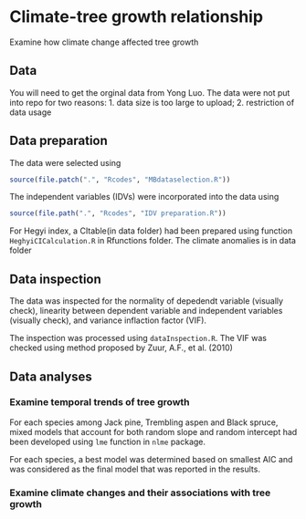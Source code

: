 # Climate-tree growth relationship
Examine how climate change affected tree growth

## Data

You will need to get the orginal data from Yong Luo. The data were not put into repo for two reasons: 1. data size is too large to upload; 2. restriction of data usage

## Data preparation
The data were selected using 

```r
source(file.patch(".", "Rcodes", "MBdataselection.R"))
```

The independent variables (IDVs) were incorporated into the data using

```r
source(file.path(".", "Rcodes", "IDV preparation.R"))
```
For Hegyi index, a CItable(in data folder) had been prepared using function `HeghyiCICalculation.R` in Rfunctions folder.
The climate anomalies is in data folder

## Data inspection
The data was inspected for the normality of depedendt variable (visually check), linearity between dependent variable and independent variables (visually check), and variance inflaction factor (VIF).


The inspection was processed using `dataInspection.R`. The VIF was checked using method proposed by Zuur, A.F., et al. (2010)

## Data analyses

### Examine temporal trends of tree growth
For each species among Jack pine, Trembling aspen and Black spruce, mixed models that account for both random slope and random intercept had been developed using `lme` function in `nlme` package.


For each species, a best model was determined based on smallest AIC and was considered as the final model that was reported in the results.

### Examine climate changes and their associations with tree growth
